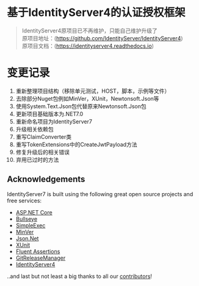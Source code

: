 # 基于IdentityServer4的认证授权框架
>IdentityServer4原项目已不再维护，只能自己维护升级了   
>原项目地址：(https://github.com/IdentityServer/IdentityServer4)  
>原项目文档：(https://identityserver4.readthedocs.io)

# 变更记录
1. 重新整理项目结构（移除单元测试，HOST，脚本，示例等文件）
2. 去除部分Nuget包例如MinVer，XUnit，Newtonsoft.Json等
3. 使用System.Text.Json包代替原来Newtonsoft.Json包
4. 更新项目基础版本为.NET7.0
5. 重新命名项目为IdentityServer7
6. 升级相关依赖包
7. 重写ClaimConverter类
8. 重写TokenExtensions中的CreateJwtPayload方法
9. 修复升级后的相关错误
10. 弃用已过时的方法

## Acknowledgements
IdentityServer7 is built using the following great open source projects and free services:

* [ASP.NET Core](https://github.com/dotnet/aspnetcore)
* [Bullseye](https://github.com/adamralph/bullseye)
* [SimpleExec](https://github.com/adamralph/simple-exec)
* [MinVer](https://github.com/adamralph/minver)
* [Json.Net](http://www.newtonsoft.com/json)
* [XUnit](https://xunit.github.io/)
* [Fluent Assertions](http://www.fluentassertions.com/)
* [GitReleaseManager](https://github.com/GitTools/GitReleaseManager)
* [IdentityServer4](https://github.com/IdentityServer/IdentityServer4)

..and last but not least a big thanks to all our [contributors](https://github.com/IdentityServer/IdentityServer4/graphs/contributors)!
